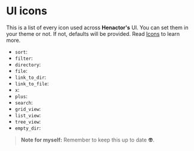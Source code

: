 # UI icons

This is a list of every icon used across **Henactor's** UI. You can set them in your theme or not. If not, defaults
will be provided. Read [Icons](../icons.md) to learn more.

-   `sort`:
-   `filter`:
-   `directory`:
-   `file`:
-   `link_to_dir`:
-   `link_to_file`:
-   `x`:
-   `plus`:
-   `search`:
-   `grid_view`:
-   `list_view`:
-   `tree_view`:
-   `empty_dir`:

> **Note for myself:** Remember to keep this up to date 👽.
